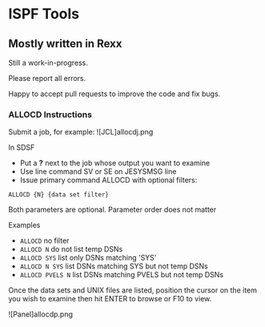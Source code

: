 # ISPF Tools
## Mostly written in Rexx ##

Still a work-in-progress.

Please report all errors.

Happy to accept pull requests to improve the code and fix bugs.

### ALLOCD Instructions ###

Submit a job, for example:
![JCL]allocdj.png

In SDSF

- Put a **?** next to the job whose output you want to examine
- Use line command SV or SE on JESYSMSG line
- Issue primary command ALLOCD with optional filters:

`ALLOCD {N} {data set filter}`

Both parameters are optional. Parameter order does not matter

Examples

- `ALLOCD`          no filter
- `ALLOCD N`        do not list temp DSNs
- `ALLOCD SYS`      list only DSNs matching 'SYS'
- `ALLOCD N SYS`    list DSNs matching SYS but not temp DSNs
- `ALLOCD PVELS N`  list DSNs matching PVELS but not temp DSNs

Once the data sets and UNIX files are listed, position the cursor
on the item you wish to examine then hit ENTER to browse or F10 to view.

![Panel]allocdp.png

